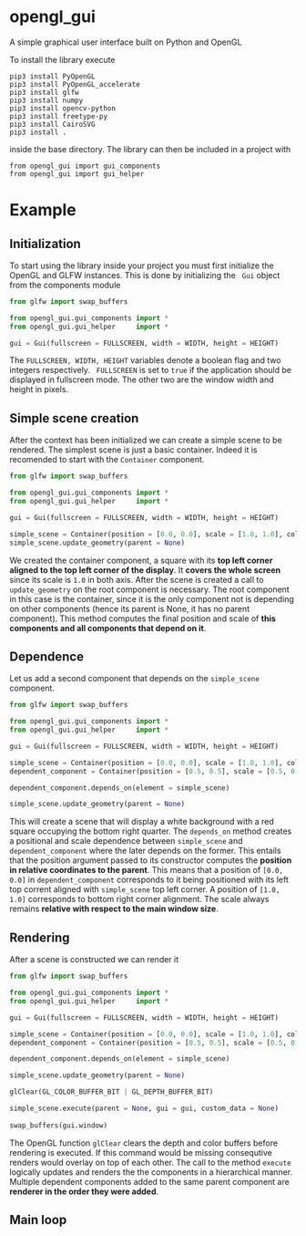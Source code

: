 # opengl_gui
A simple graphical user interface built on Python and OpenGL

To install the library execute
```console
pip3 install PyOpenGL
pip3 install PyOpenGL_accelerate 
pip3 install glfw 
pip3 install numpy
pip3 install opencv-python
pip3 install freetype-py
pip3 install CairoSVG
pip3 install .
```
inside the base directory. The library can then be included in a project with
```
from opengl_gui import gui_components
from opengl_gui import gui_helper
```

# Example

## Initialization

To start using the library inside your project you must first initialize the OpenGL 
and GLFW instances. This is done by initializing the ``` Gui``` object from the 
components module

```python
from glfw import swap_buffers

from opengl_gui.gui_components import *
from opengl_gui.gui_helper     import *

gui = Gui(fullscreen = FULLSCREEN, width = WIDTH, height = HEIGHT)
```

The ``` FULLSCREEN, WIDTH, HEIGHT ``` variables denote a boolean flag and two integers
respectively. ``` FULLSCREEN``` is set to ``` true ``` if the application should be 
displayed in fullscreen mode. The other two are the window width and height in pixels.

## Simple scene creation

After the context has been initialized we can create a simple scene to be rendered. 
The simplest scene is just a basic container. Indeed it is recomended to start with
the ``` Container ``` component.

```python
from glfw import swap_buffers

from opengl_gui.gui_components import *
from opengl_gui.gui_helper     import *

gui = Gui(fullscreen = FULLSCREEN, width = WIDTH, height = HEIGHT)

simple_scene = Container(position = [0.0, 0.0], scale = [1.0, 1.0], colour = [1.0, 1.0, 1.0, 1.0], id = "simple_container")
simple_scene.update_geometry(parent = None)
```
We created the container component, a square with its <b>top left corner aligned to the
top left corner of the display</b>. It <b>covers the whole screen</b> since its scale is ```1.0```
in both axis. After the scene is created a call to  ``` update_geometry ``` on the root 
component is necessary. The root component in this case is the container, since it is the
only component not is depending on other components (hence its parent is None, it has
no parent component). This method computes the final position and scale of <b>this components 
 and all components that depend on it</b>.

## Dependence

Let us add a second component that depends on the ``` simple_scene ``` component.

```python
from glfw import swap_buffers

from opengl_gui.gui_components import *
from opengl_gui.gui_helper     import *

gui = Gui(fullscreen = FULLSCREEN, width = WIDTH, height = HEIGHT)

simple_scene = Container(position = [0.0, 0.0], scale = [1.0, 1.0], colour = [1.0, 1.0, 1.0, 1.0], id = "simple_container")
dependent_component = Container(position = [0.5, 0.5], scale = [0.5, 0.5], colour = [1.0, 0.0, 0.0, 1.0], id = "simple_container")

dependent_component.depends_on(element = simple_scene)

simple_scene.update_geometry(parent = None)
```

This will create a scene that will display a white background with a red square occupying
the bottom right quarter. The ``` depends_on ``` method creates a positional and scale 
dependence between ``` simple_scene ``` and ``` dependent_component ``` where the later
depends on the former. This entails that the position argument passed to its constructor
computes the <b>position in relative coordinates to the parent</b>. This means that a
position of ``` [0.0, 0.0] ``` in ``` dependent_component ``` corresponds to it being
positioned with its left top corrent aligned with ``` simple_scene ``` top left corner.
A position of ``` [1.0, 1.0] ``` corresponds to bottom right corner alignment. The scale
always remains <b>relative with respect to the main window size</b>.

## Rendering 

After a scene is constructed we can render it
```python
from glfw import swap_buffers

from opengl_gui.gui_components import *
from opengl_gui.gui_helper     import *

gui = Gui(fullscreen = FULLSCREEN, width = WIDTH, height = HEIGHT)

simple_scene = Container(position = [0.0, 0.0], scale = [1.0, 1.0], colour = [1.0, 1.0, 1.0, 1.0], id = "simple_container")
dependent_component = Container(position = [0.5, 0.5], scale = [0.5, 0.5], colour = [1.0, 0.0, 0.0, 1.0], id = "simple_container")

dependent_component.depends_on(element = simple_scene)

simple_scene.update_geometry(parent = None)

glClear(GL_COLOR_BUFFER_BIT | GL_DEPTH_BUFFER_BIT)

simple_scene.execute(parent = None, gui = gui, custom_data = None)
        
swap_buffers(gui.window)
```

The OpenGL function ``` glClear ``` clears the depth and color buffers before rendering
is executed. If this command would be missing consequtive renders would overlay on top
of each other. The call to the method ``` execute ``` logically updates and renders the
the components in a hierarchical manner. Multiple dependent components added to the same
parent component are <b>renderer in the order they were added</b>.

## Main loop
